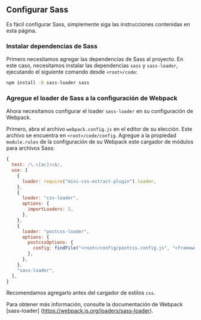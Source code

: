 ## Configurar Sass

Es fácil configurar Sass, simplemente siga las instrucciones contenidas en esta página.

### Instalar dependencias de Sass

Primero necesitamos agregar las dependencias de Sass al proyecto. En este caso, necesitamos instalar las dependencias `sass` y `sass-loader`, ejecutando el siguiente comando desde `<root>/code`:

```bash
npm install -D sass-loader sass 
```

### Agregue el loader de Sass a la configuración de Webpack

Ahora necesitamos configurar el loader `sass-loader` en su configuración de Webpack.

Primero, abra el archivo `webpack.config.js` en el editor de su elección. Este archivo se encuentra en `<root>/code/config`. Agregue a la propiedad `module.rules` de la configuración de su Webpack este cargador de módulos para archivos Sass:

```javascript
{
  test: /\.s[ac]ss$/,
  use: [
    {
      loader: require("mini-css-extract-plugin").loader,
    },
    {
      loader: "css-loader",
      options: {
        importLoaders: 2,
      },
    },
    {
      loader: "postcss-loader",
      options: {
        postcssOptions: {
          config: findFile("<root>/config/postcss.config.js", "<framework>/postcss.config.js")
        },
      },
    },
    "sass-loader",
  ],
}
```

Recomendamos agregarlo antes del cargador de estilos `css`.

Para obtener más información, consulte la documentación de Webpack [sass-loader] (https://webpack.js.org/loaders/sass-loader).